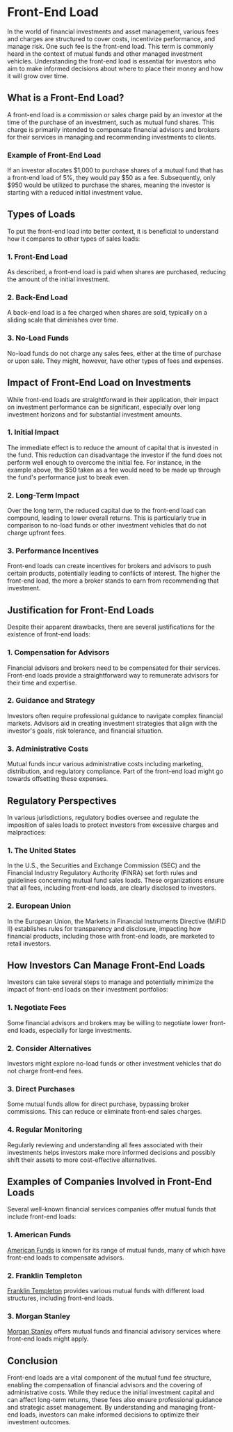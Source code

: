 # Front-End Load

In the world of financial investments and asset management, various fees and charges are structured to cover costs, incentivize performance, and manage risk. One such fee is the front-end load. This term is commonly heard in the context of mutual funds and other managed investment vehicles. Understanding the front-end load is essential for investors who aim to make informed decisions about where to place their money and how it will grow over time.

## What is a Front-End Load?

A front-end load is a commission or sales charge paid by an investor at the time of the purchase of an investment, such as mutual fund shares. This charge is primarily intended to compensate financial advisors and brokers for their services in managing and recommending investments to clients.

### Example of Front-End Load

If an investor allocates $1,000 to purchase shares of a mutual fund that has a front-end load of 5%, they would pay $50 as a fee. Subsequently, only $950 would be utilized to purchase the shares, meaning the investor is starting with a reduced initial investment value.

## Types of Loads

To put the front-end load into better context, it is beneficial to understand how it compares to other types of sales loads:

### 1. Front-End Load
As described, a front-end load is paid when shares are purchased, reducing the amount of the initial investment.

### 2. Back-End Load
A back-end load is a fee charged when shares are sold, typically on a sliding scale that diminishes over time.

### 3. No-Load Funds
No-load funds do not charge any sales fees, either at the time of purchase or upon sale. They might, however, have other types of fees and expenses.

## Impact of Front-End Load on Investments

While front-end loads are straightforward in their application, their impact on investment performance can be significant, especially over long investment horizons and for substantial investment amounts.

### 1. Initial Impact
The immediate effect is to reduce the amount of capital that is invested in the fund. This reduction can disadvantage the investor if the fund does not perform well enough to overcome the initial fee. For instance, in the example above, the $50 taken as a fee would need to be made up through the fund's performance just to break even.

### 2. Long-Term Impact
Over the long term, the reduced capital due to the front-end load can compound, leading to lower overall returns. This is particularly true in comparison to no-load funds or other investment vehicles that do not charge upfront fees.

### 3. Performance Incentives
Front-end loads can create incentives for brokers and advisors to push certain products, potentially leading to conflicts of interest. The higher the front-end load, the more a broker stands to earn from recommending that investment.

## Justification for Front-End Loads

Despite their apparent drawbacks, there are several justifications for the existence of front-end loads:

### 1. Compensation for Advisors
Financial advisors and brokers need to be compensated for their services. Front-end loads provide a straightforward way to remunerate advisors for their time and expertise.

### 2. Guidance and Strategy
Investors often require professional guidance to navigate complex financial markets. Advisors aid in creating investment strategies that align with the investor's goals, risk tolerance, and financial situation.

### 3. Administrative Costs
Mutual funds incur various administrative costs including marketing, distribution, and regulatory compliance. Part of the front-end load might go towards offsetting these expenses.

## Regulatory Perspectives

In various jurisdictions, regulatory bodies oversee and regulate the imposition of sales loads to protect investors from excessive charges and malpractices:

### 1. The United States
In the U.S., the Securities and Exchange Commission (SEC) and the Financial Industry Regulatory Authority (FINRA) set forth rules and guidelines concerning mutual fund sales loads. These organizations ensure that all fees, including front-end loads, are clearly disclosed to investors.

### 2. European Union
In the European Union, the Markets in Financial Instruments Directive (MiFID II) establishes rules for transparency and disclosure, impacting how financial products, including those with front-end loads, are marketed to retail investors.

## How Investors Can Manage Front-End Loads

Investors can take several steps to manage and potentially minimize the impact of front-end loads on their investment portfolios:

### 1. Negotiate Fees
Some financial advisors and brokers may be willing to negotiate lower front-end loads, especially for large investments.

### 2. Consider Alternatives
Investors might explore no-load funds or other investment vehicles that do not charge front-end fees.

### 3. Direct Purchases
Some mutual funds allow for direct purchase, bypassing broker commissions. This can reduce or eliminate front-end sales charges.

### 4. Regular Monitoring
Regularly reviewing and understanding all fees associated with their investments helps investors make more informed decisions and possibly shift their assets to more cost-effective alternatives.

## Examples of Companies Involved in Front-End Loads

Several well-known financial services companies offer mutual funds that include front-end loads:

### 1. American Funds
[American Funds](https://www.americanfunds.com/) is known for its range of mutual funds, many of which have front-end loads to compensate advisors.

### 2. Franklin Templeton
[Franklin Templeton](https://www.franklintempleton.com/) provides various mutual funds with different load structures, including front-end loads.

### 3. Morgan Stanley
[Morgan Stanley](https://www.morganstanley.com/) offers mutual funds and financial advisory services where front-end loads might apply.

## Conclusion

Front-end loads are a vital component of the mutual fund fee structure, enabling the compensation of financial advisors and the covering of administrative costs. While they reduce the initial investment capital and can affect long-term returns, these fees also ensure professional guidance and strategic asset management. By understanding and managing front-end loads, investors can make informed decisions to optimize their investment outcomes.